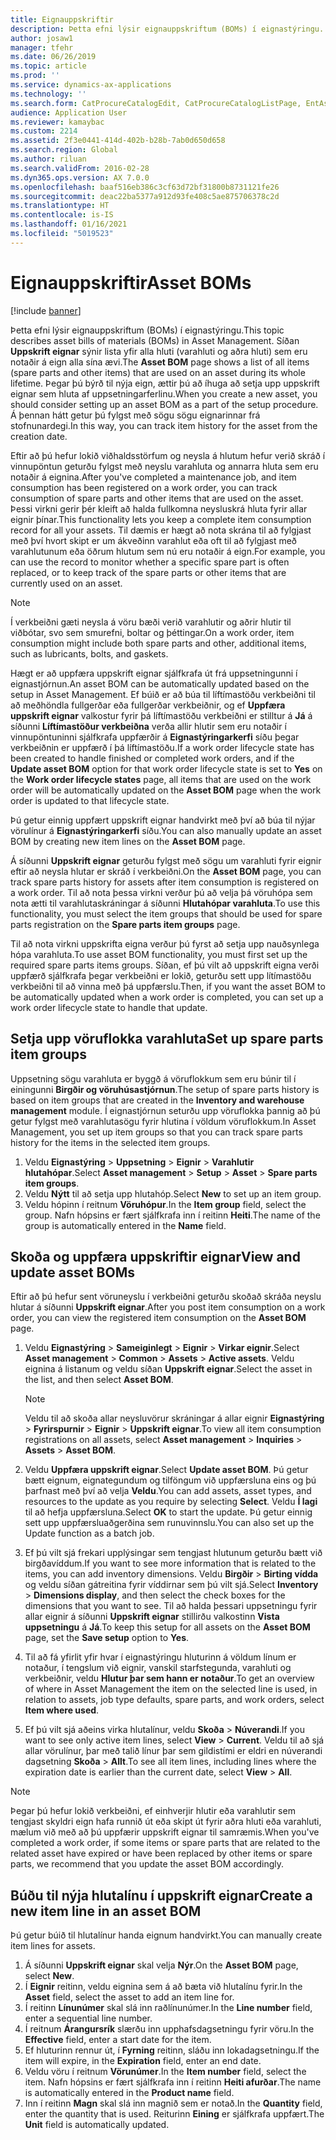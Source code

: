 ```yaml
---
title: Eignauppskriftir
description: Þetta efni lýsir eignauppskriftum (BOMs) í eignastýringu.
author: josaw1
manager: tfehr
ms.date: 06/26/2019
ms.topic: article
ms.prod: ''
ms.service: dynamics-ax-applications
ms.technology: ''
ms.search.form: CatProcureCatalogEdit, CatProcureCatalogListPage, EntAssetStandardSparePartsItemGroup, EntAssetObjectBOM
audience: Application User
ms.reviewer: kamaybac
ms.custom: 2214
ms.assetid: 2f3e0441-414d-402b-b28b-7ab0d650d658
ms.search.region: Global
ms.author: riluan
ms.search.validFrom: 2016-02-28
ms.dyn365.ops.version: AX 7.0.0
ms.openlocfilehash: baaf516eb386c3cf63d72bf31800b8731121fe26
ms.sourcegitcommit: deac22ba5377a912d93fe408c5ae875706378c2d
ms.translationtype: HT
ms.contentlocale: is-IS
ms.lasthandoff: 01/16/2021
ms.locfileid: "5019523"
---
```

# <a name="asset-boms"></a><span data-ttu-id="c3959-103">Eignauppskriftir</span><span class="sxs-lookup"><span data-stu-id="c3959-103">Asset BOMs</span></span>

[!include [banner](../../includes/banner.md)]

 

<span data-ttu-id="c3959-104">Þetta efni lýsir eignauppskriftum (BOMs) í eignastýringu.</span><span class="sxs-lookup"><span data-stu-id="c3959-104">This topic describes asset bills of materials (BOMs) in Asset Management.</span></span> <span data-ttu-id="c3959-105">Síðan **Uppskrift eignar** sýnir lista yfir alla hluti (varahluti og aðra hluti) sem eru notaðir á eign alla sína ævi.</span><span class="sxs-lookup"><span data-stu-id="c3959-105">The **Asset BOM** page shows a list of all items (spare parts and other items) that are used on an asset during its whole lifetime.</span></span> <span data-ttu-id="c3959-106">Þegar þú býrð til nýja eign, ættir þú að íhuga að setja upp uppskrift eignar sem hluta af uppsetningarferlinu.</span><span class="sxs-lookup"><span data-stu-id="c3959-106">When you create a new asset, you should consider setting up an asset BOM as a part of the setup procedure.</span></span> <span data-ttu-id="c3959-107">Á þennan hátt getur þú fylgst með sögu sögu eignarinnar frá stofnunardegi.</span><span class="sxs-lookup"><span data-stu-id="c3959-107">In this way, you can track item history for the asset from the creation date.</span></span>

<span data-ttu-id="c3959-108">Eftir að þú hefur lokið viðhaldsstörfum og neysla á hlutum hefur verið skráð í vinnupöntun geturðu fylgst með neyslu varahluta og annarra hluta sem eru notaðir á eignina.</span><span class="sxs-lookup"><span data-stu-id="c3959-108">After you've completed a maintenance job, and item consumption has been registered on a work order, you can track consumption of spare parts and other items that are used on the asset.</span></span> <span data-ttu-id="c3959-109">Þessi virkni gerir þér kleift að halda fullkomna neysluskrá hluta fyrir allar eignir þínar.</span><span class="sxs-lookup"><span data-stu-id="c3959-109">This functionality lets you keep a complete item consumption record for all your assets.</span></span> <span data-ttu-id="c3959-110">Til dæmis er hægt að nota skrána til að fylgjast með því hvort skipt er um ákveðinn varahlut eða oft til að fylgjast með varahlutunum eða öðrum hlutum sem nú eru notaðir á eign.</span><span class="sxs-lookup"><span data-stu-id="c3959-110">For example, you can use the record to monitor whether a specific spare part is often replaced, or to keep track of the spare parts or other items that are currently used on an asset.</span></span>

> [!NOTE]
> <span data-ttu-id="c3959-111">Í verkbeiðni gæti neysla á vöru bæði verið varahlutir og aðrir hlutir til viðbótar, svo sem smurefni, boltar og þéttingar.</span><span class="sxs-lookup"><span data-stu-id="c3959-111">On a work order, item consumption might include both spare parts and other, additional items, such as lubricants, bolts, and gaskets.</span></span>

<span data-ttu-id="c3959-112">Hægt er að uppfæra uppskrift eignar sjálfkrafa út frá uppsetningunni í eignastjórnun.</span><span class="sxs-lookup"><span data-stu-id="c3959-112">An asset BOM can be automatically updated based on the setup in Asset Management.</span></span> <span data-ttu-id="c3959-113">Ef búið er að búa til líftímastöðu verkbeiðni til að meðhöndla fullgerðar eða fullgerðar verkbeiðnir, og ef **Uppfæra uppskrift eignar** valkostur fyrir þá líftímastöðu verkbeiðni er stilltur á **Já** á síðunni **Líftímastöður verkbeiðna** verða allir hlutir sem eru notaðir í vinnupöntuninni sjálfkrafa uppfærðir á **Eignastýringarkerfi** síðu þegar verkbeiðnin er uppfærð í þá líftímastöðu.</span><span class="sxs-lookup"><span data-stu-id="c3959-113">If a work order lifecycle state has been created to handle finished or completed work orders, and if the **Update asset BOM** option for that work order lifecycle state is set to **Yes** on the **Work order lifecycle states** page, all items that are used on the work order will be automatically updated on the **Asset BOM** page when the work order is updated to that lifecycle state.</span></span> 


<span data-ttu-id="c3959-114">Þú getur einnig uppfært uppskrift eignar handvirkt með því að búa til nýjar vörulínur á **Eignastýringarkerfi** síðu.</span><span class="sxs-lookup"><span data-stu-id="c3959-114">You can also manually update an asset BOM by creating new item lines on the **Asset BOM** page.</span></span>

<span data-ttu-id="c3959-115">Á síðunni **Uppskrift eignar** geturðu fylgst með sögu um varahluti fyrir eignir eftir að neysla hlutar er skráð í verkbeiðni.</span><span class="sxs-lookup"><span data-stu-id="c3959-115">On the **Asset BOM** page, you can track spare parts history for assets after item consumption is registered on a work order.</span></span> <span data-ttu-id="c3959-116">Til að nota þessa virkni verður þú að velja þá vöruhópa sem nota ætti til varahlutaskráningar á síðunni **Hlutahópar varahluta**.</span><span class="sxs-lookup"><span data-stu-id="c3959-116">To use this functionality, you must select the item groups that should be used for spare parts registration on the **Spare parts item groups** page.</span></span>

<span data-ttu-id="c3959-117">Til að nota virkni uppskrifta eigna verður þú fyrst að setja upp nauðsynlega hópa varahluta.</span><span class="sxs-lookup"><span data-stu-id="c3959-117">To use asset BOM functionality, you must first set up the required spare parts items groups.</span></span> <span data-ttu-id="c3959-118">Síðan, ef þú vilt að uppskrift eigna verði uppfærð sjálfkrafa þegar verkbeiðni er lokið, geturðu sett upp lítímastöðu verkbeiðni til að vinna með þá uppfærslu.</span><span class="sxs-lookup"><span data-stu-id="c3959-118">Then, if you want the asset BOM to be automatically updated when a work order is completed, you can set up a work order lifecycle state to handle that update.</span></span> 


## <a name="set-up-spare-parts-item-groups"></a><span data-ttu-id="c3959-119">Setja upp vöruflokka varahluta</span><span class="sxs-lookup"><span data-stu-id="c3959-119">Set up spare parts item groups</span></span>

<span data-ttu-id="c3959-120">Uppsetning sögu varahluta er byggð á vöruflokkum sem eru búnir til í einingunni **Birgðir og vöruhúsastjórnun**.</span><span class="sxs-lookup"><span data-stu-id="c3959-120">The setup of spare parts history is based on item groups that are created in the **Inventory and warehouse management** module.</span></span> <span data-ttu-id="c3959-121">Í eignastjórnun seturðu upp vöruflokka þannig að þú getur fylgst með varahlutasögu fyrir hlutina í völdum vöruflokkum.</span><span class="sxs-lookup"><span data-stu-id="c3959-121">In Asset Management, you set up item groups so that you can track spare parts history for the items in the selected item groups.</span></span>

1. <span data-ttu-id="c3959-122">Veldu **Eignastýring** \> **Uppsetning** \> **Eignir** \> **Varahlutir hlutahópar**.</span><span class="sxs-lookup"><span data-stu-id="c3959-122">Select **Asset management** \> **Setup** \> **Asset** \> **Spare parts item groups**.</span></span>
2. <span data-ttu-id="c3959-123">Veldu **Nýtt** til að setja upp hlutahóp.</span><span class="sxs-lookup"><span data-stu-id="c3959-123">Select **New** to set up an item group.</span></span>
3. <span data-ttu-id="c3959-124">Veldu hópinn í reitnum **Vöruhópur**.</span><span class="sxs-lookup"><span data-stu-id="c3959-124">In the **Item group** field, select the group.</span></span> <span data-ttu-id="c3959-125">Nafn hópsins er fært sjálfkrafa inn í reitinn **Heiti**.</span><span class="sxs-lookup"><span data-stu-id="c3959-125">The name of the group is automatically entered in the **Name** field.</span></span>

## <a name="view-and-update-asset-boms"></a><span data-ttu-id="c3959-126">Skoða og uppfæra uppskriftir eignar</span><span class="sxs-lookup"><span data-stu-id="c3959-126">View and update asset BOMs</span></span>

<span data-ttu-id="c3959-127">Eftir að þú hefur sent vöruneyslu í verkbeiðni geturðu skoðað skráða neyslu hlutar á síðunni **Uppskrift eignar**.</span><span class="sxs-lookup"><span data-stu-id="c3959-127">After you post item consumption on a work order, you can view the registered item consumption on the **Asset BOM** page.</span></span>

1. <span data-ttu-id="c3959-128">Veldu **Eignastýring** \> **Sameiginlegt** \> **Eignir** \> **Virkar eignir**.</span><span class="sxs-lookup"><span data-stu-id="c3959-128">Select **Asset management** \> **Common** \> **Assets** \> **Active assets**.</span></span> <span data-ttu-id="c3959-129">Veldu eignina á listanum og veldu síðan **Uppskrift eignar**.</span><span class="sxs-lookup"><span data-stu-id="c3959-129">Select the asset in the list, and then select **Asset BOM**.</span></span>

    > [!NOTE]
    > <span data-ttu-id="c3959-130">Veldu til að skoða allar neysluvörur skráningar á allar eignir **Eignastýring** \> **Fyrirspurnir** \> **Eignir** \> **Uppskrift eignar**.</span><span class="sxs-lookup"><span data-stu-id="c3959-130">To view all item consumption registrations on all assets, select **Asset management** \> **Inquiries** \> **Assets** \> **Asset BOM**.</span></span>

2. <span data-ttu-id="c3959-131">Veldu **Uppfæra uppskrift eignar**.</span><span class="sxs-lookup"><span data-stu-id="c3959-131">Select **Update asset BOM**.</span></span> <span data-ttu-id="c3959-132">Þú getur bætt eignum, eignategundum og tilföngum við uppfærsluna eins og þú þarfnast með því að velja **Veldu**.</span><span class="sxs-lookup"><span data-stu-id="c3959-132">You can add assets, asset types, and resources to the update as you require by selecting **Select**.</span></span> <span data-ttu-id="c3959-133">Veldu **Í lagi** til að hefja uppfærsluna.</span><span class="sxs-lookup"><span data-stu-id="c3959-133">Select **OK** to start the update.</span></span> <span data-ttu-id="c3959-134">Þú getur einnig sett upp uppfærsluaðgerðina sem runuvinnslu.</span><span class="sxs-lookup"><span data-stu-id="c3959-134">You can also set up the Update function as a batch job.</span></span>
3. <span data-ttu-id="c3959-135">Ef þú vilt sjá frekari upplýsingar sem tengjast hlutunum geturðu bætt við birgðavíddum.</span><span class="sxs-lookup"><span data-stu-id="c3959-135">If you want to see more information that is related to the items, you can add inventory dimensions.</span></span> <span data-ttu-id="c3959-136">Veldu **Birgðir** \> **Birting vídda** og veldu síðan gátreitina fyrir víddirnar sem þú vilt sjá.</span><span class="sxs-lookup"><span data-stu-id="c3959-136">Select **Inventory** \> **Dimensions display**, and then select the check boxes for the dimensions that you want to see.</span></span> <span data-ttu-id="c3959-137">Til að halda þessari uppsetningu fyrir allar eignir á síðunni **Uppskrift eignar** stillirðu valkostinn **Vista uppsetningu** á **Já**.</span><span class="sxs-lookup"><span data-stu-id="c3959-137">To keep this setup for all assets on the **Asset BOM** page, set the **Save setup** option to **Yes**.</span></span>
4. <span data-ttu-id="c3959-138">Til að fá yfirlit yfir hvar í eignastýringu hluturinn á völdum línum er notaður, í tengslum við eignir, vanskil starfstegunda, varahluti og verkbeiðnir, veldu **Hlutur þar sem hann er notaður**.</span><span class="sxs-lookup"><span data-stu-id="c3959-138">To get an overview of where in Asset Management the item on the selected line is used, in relation to assets, job type defaults, spare parts, and work orders, select **Item where used**.</span></span> 
5. <span data-ttu-id="c3959-139">Ef þú vilt sjá aðeins virka hlutalínur, veldu **Skoða** \> **Núverandi**.</span><span class="sxs-lookup"><span data-stu-id="c3959-139">If you want to see only active item lines, select **View** \> **Current**.</span></span> <span data-ttu-id="c3959-140">Veldu til að sjá allar vörulínur, þar með talið línur þar sem gildistími er eldri en núverandi dagsetning **Skoða** \> **Allt**.</span><span class="sxs-lookup"><span data-stu-id="c3959-140">To see all item lines, including lines where the expiration date is earlier than the current date, select **View** \> **All**.</span></span>

> [!NOTE]
> <span data-ttu-id="c3959-141">Þegar þú hefur lokið verkbeiðni, ef einhverjir hlutir eða varahlutir sem tengjast skyldri eign hafa runnið út eða skipt út fyrir aðra hluti eða varahluti, mælum við með að þú uppfærir uppskrift eignar til samræmis.</span><span class="sxs-lookup"><span data-stu-id="c3959-141">When you've completed a work order, if some items or spare parts that are related to the related asset have expired or have been replaced by other items or spare parts, we recommend that you update the asset BOM accordingly.</span></span>

## <a name="create-a-new-item-line-in-an-asset-bom"></a><span data-ttu-id="c3959-142">Búðu til nýja hlutalínu í uppskrift eignar</span><span class="sxs-lookup"><span data-stu-id="c3959-142">Create a new item line in an asset BOM</span></span>

<span data-ttu-id="c3959-143">Þú getur búið til hlutalínur handa eignum handvirkt.</span><span class="sxs-lookup"><span data-stu-id="c3959-143">You can manually create item lines for assets.</span></span>

1. <span data-ttu-id="c3959-144">Á síðunni **Uppskrift eignar** skal velja **Nýr**.</span><span class="sxs-lookup"><span data-stu-id="c3959-144">On the **Asset BOM** page, select **New**.</span></span>
2. <span data-ttu-id="c3959-145">Í **Eignir** reitinn, veldu eignina sem á að bæta við hlutalínu fyrir.</span><span class="sxs-lookup"><span data-stu-id="c3959-145">In the **Asset** field, select the asset to add an item line for.</span></span>
3. <span data-ttu-id="c3959-146">Í reitinn **Línunúmer** skal slá inn raðlínunúmer.</span><span class="sxs-lookup"><span data-stu-id="c3959-146">In the **Line number** field, enter a sequential line number.</span></span>
4. <span data-ttu-id="c3959-147">Í reitnum **Árangursrík** slærðu inn upphafsdagsetningu fyrir vöru.</span><span class="sxs-lookup"><span data-stu-id="c3959-147">In the **Effective** field, enter a start date for the item.</span></span>
5. <span data-ttu-id="c3959-148">Ef hluturinn rennur út, í **Fyrning** reitinn, sláðu inn lokadagsetningu.</span><span class="sxs-lookup"><span data-stu-id="c3959-148">If the item will expire, in the **Expiration** field, enter an end date.</span></span>
6. <span data-ttu-id="c3959-149">Veldu vöru í reitnum **Vörunúmer**.</span><span class="sxs-lookup"><span data-stu-id="c3959-149">In the **Item number** field, select the item.</span></span> <span data-ttu-id="c3959-150">Nafn hópsins er fært sjálfkrafa inn í reitinn **Heiti afurðar**.</span><span class="sxs-lookup"><span data-stu-id="c3959-150">The name is automatically entered in the **Product name** field.</span></span>
7. <span data-ttu-id="c3959-151">Inn í reitinn **Magn** skal slá inn magnið sem er notað.</span><span class="sxs-lookup"><span data-stu-id="c3959-151">In the **Quantity** field, enter the quantity that is used.</span></span> <span data-ttu-id="c3959-152">Reiturinn **Eining** er sjálfkrafa uppfært.</span><span class="sxs-lookup"><span data-stu-id="c3959-152">The **Unit** field is automatically updated.</span></span>
